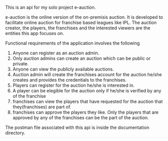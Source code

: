 This is an api for my solo project e-auction.

e-auction is the online version of the on-premisis auction. It is developed to facilitate online auction for franchise based leagues like IPL. The auction creator, the players, the franchises and the interested viewers are the entities this app focuses on.

Functional requirements of the application involves the following

1. Anyone can register as an auction admin.
2. Only auction admins can create an auction which can be public or private.
3. Anyone can view the publicly available auctions.
4. Auction admin will create the franchises account for the auction he/she creates and provides the credentials to the franchises.
5. Players can register for the auction he/she is interested in.
6. A player can be elegible for the auction only if he/she is verified by any of the franchise
7. franchises can view the players that have requested for the auction that they(franchises) are part of.
8. franchises can approve the players they like. Only the players that are approved by any of the franchises can be the part of the auction.

The postman file associated with this api is inside the documentation directory.